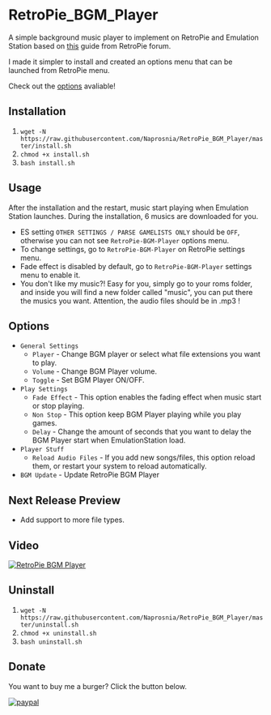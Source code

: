 # RetroPie_BGM_Player
A simple background music player to implement on RetroPie and Emulation Station based on [this](https://retropie.org.uk/forum/topic/9133/quick-and-easy-guide-for-adding-music-to-emulatonstation-on-retropie-noob-friendly) guide from RetroPie forum.

I made it simpler to install and created an options menu that can be launched from RetroPie menu.

Check out the [options](#options) avaliable!

## Installation
1. `wget -N https://raw.githubusercontent.com/Naprosnia/RetroPie_BGM_Player/master/install.sh`
2. `chmod +x install.sh`
3. `bash install.sh`

## Usage
After the installation and the restart, music start playing when Emulation Station launches. During the installation, 6 musics are downloaded for you.
* ES setting `OTHER SETTINGS / PARSE GAMELISTS ONLY` should be `OFF`, otherwise you can not see `RetroPie-BGM-Player` options menu.
* To change settings, go to `RetroPie-BGM-Player` on RetroPie settings menu.
* Fade effect is disabled by default, go to `RetroPie-BGM-Player` settings menu to enable it.
* You don't like my music?! Easy for you, simply go to your roms folder, and inside you will find a new folder called "music", you can put there the musics you want. Attention, the audio files should be in .mp3 !

## Options
* `General Settings`
  * `Player` - Change BGM player or select what file extensions you want to play.
  * `Volume` - Change BGM Player volume.
  * `Toggle` - Set BGM Player ON/OFF.
* `Play Settings`
  * `Fade Effect` - This option enables the fading effect when music start or stop playing.
  * `Non Stop` - This option keep BGM Player playing while you play games.
  * `Delay` - Change the amount of seconds that you want to delay the BGM Player start when EmulationStation load.
* `Player Stuff`
  * `Reload Audio Files` - If you add new songs/files, this option reload them, or restart your system to reload automatically.
* `BGM Update` - Update RetroPie BGM Player

## Next Release Preview
* Add support to more file types.

## Video
[![RetroPie BGM Player](https://img.youtube.com/vi/5G6uRU2iSRA/0.jpg)](https://www.youtube.com/watch?v=5G6uRU2iSRA)

## Uninstall
1. `wget -N https://raw.githubusercontent.com/Naprosnia/RetroPie_BGM_Player/master/uninstall.sh`
2. `chmod +x uninstall.sh`
3. `bash uninstall.sh`

## Donate
You want to buy me a burger? Click the button below.

[![paypal](https://www.paypalobjects.com/en_US/i/btn/btn_donate_SM.gif)](https://www.paypal.me/naprosnia)
